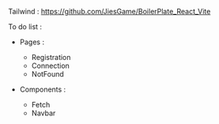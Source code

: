Tailwind : https://github.com/JiesGame/BoilerPlate_React_Vite

To do list :

- Pages :
  - Registration 
  - Connection
  - NotFound

- Components :
  - Fetch
  - Navbar
